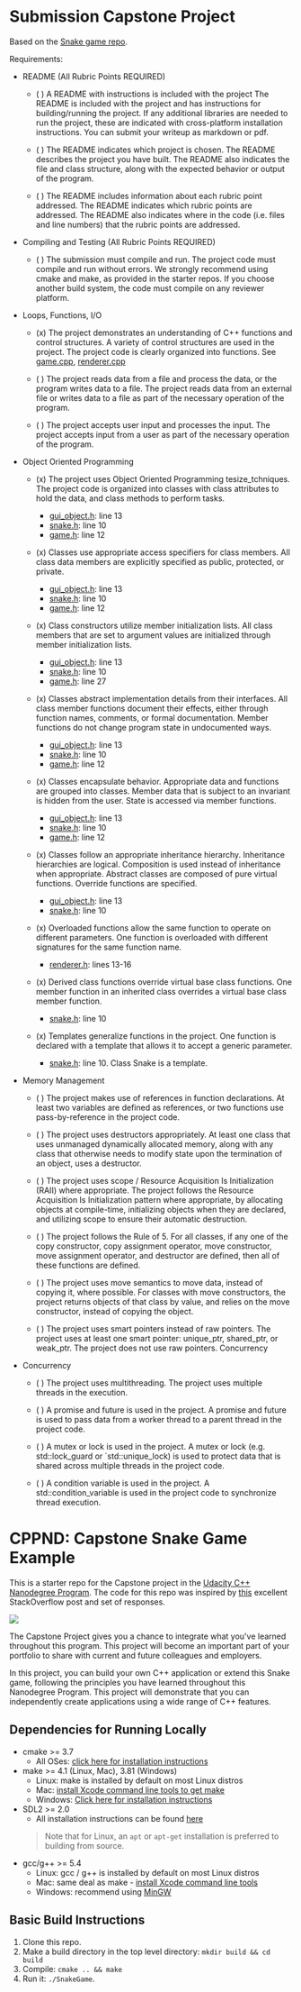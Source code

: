 # Submission Capstone Project

Based on the [Snake game repo](https://github.com/udacity/CppND-Capstone-Snake-Game).

Requirements:

* README (All Rubric Points REQUIRED)

  * ( ) A README with instructions is included with the project
    The README is included with the project and has instructions for building/running the project.
    If any additional libraries are needed to run the project, these are indicated with cross-platform installation
    instructions.
    You can submit your writeup as markdown or pdf.

  * ( ) The README indicates which project is chosen.
    The README describes the project you have built.
    The README also indicates the file and class structure, along with the expected behavior or output of the program.

  * ( ) The README includes information about each rubric point addressed.
    The README indicates which rubric points are addressed. The README also indicates where in the code (i.e. files and
    line numbers) that the rubric points are addressed.


* Compiling and Testing (All Rubric Points REQUIRED)

  * ( ) The submission must compile and run.
    The project code must compile and run without errors.
    We strongly recommend using cmake and make, as provided in the starter repos. If you choose another build system,
    the code must compile on any reviewer platform.


* Loops, Functions, I/O

  * (x) The project demonstrates an understanding of C++ functions and control structures.
    A variety of control structures are used in the project.
    The project code is clearly organized into functions.
    See [game.cpp](src/game.cpp), [renderer.cpp](src/renderer.cpp)

  * ( ) The project reads data from a file and process the data, or the program writes data to a file.
    The project reads data from an external file or writes data to a file as part of the necessary operation of the
    program.

  * ( ) The project accepts user input and processes the input.
    The project accepts input from a user as part of the necessary operation of the program.


* Object Oriented Programming

  * (x) The project uses Object Oriented Programming tesize_tchniques.
    The project code is organized into classes with class attributes to hold the data, and class methods to perform
    tasks.
    * [gui_object.h](src/gui_object.h): line 13
    * [snake.h](src/snake.h): line 10
    * [game.h](src/game.h): line 12

  * (x) Classes use appropriate access specifiers for class members.
    All class data members are explicitly specified as public, protected, or private.
    * [gui_object.h](src/gui_object.h): line 13
    * [snake.h](src/snake.h): line 10
    * [game.h](src/game.h): line 12

  * (x) Class constructors utilize member initialization lists.
    All class members that are set to argument values are initialized through member initialization lists.
    * [gui_object.h](src/gui_object.h): line 13
    * [snake.h](src/snake.h): line 10
    * [game.h](src/game.h): line 27

  * (x) Classes abstract implementation details from their interfaces.
    All class member functions document their effects, either through function names, comments, or formal documentation.
    Member functions do not change program state in undocumented ways.
    * [gui_object.h](src/gui_object.h): line 13
    * [snake.h](src/snake.h): line 10
    * [game.h](src/game.h): line 12

  * (x) Classes encapsulate behavior.
    Appropriate data and functions are grouped into classes. Member data that is subject to an invariant is hidden from
    the user. State is accessed via member functions.
    * [gui_object.h](src/gui_object.h): line 13
    * [snake.h](src/snake.h): line 10
    * [game.h](src/game.h): line 12

  * (x) Classes follow an appropriate inheritance hierarchy.
    Inheritance hierarchies are logical. Composition is used instead of inheritance when appropriate. Abstract classes
    are composed of pure virtual functions. Override functions are specified.
    * [gui_object.h](src/gui_object.h): line 13
    * [snake.h](src/snake.h): line 10

  * (x) Overloaded functions allow the same function to operate on different parameters.
    One function is overloaded with different signatures for the same function name.
    * [renderer.h](src/renderer.h): lines 13-16

  * (x) Derived class functions override virtual base class functions.
    One member function in an inherited class overrides a virtual base class member function.
    * [snake.h](src/snake.h): line 10

  * (x) Templates generalize functions in the project.
    One function is declared with a template that allows it to accept a generic parameter.
    * [snake.h](src/snake.h): line 10. Class Snake is a template.


* Memory Management

  * ( ) The project makes use of references in function declarations.
    At least two variables are defined as references, or two functions use pass-by-reference in the project code.

  * ( ) The project uses destructors appropriately.
    At least one class that uses unmanaged dynamically allocated memory, along with any class that otherwise needs to
    modify state upon the termination of an object, uses a destructor.

  * ( ) The project uses scope / Resource Acquisition Is Initialization (RAII) where appropriate.
    The project follows the Resource Acquisition Is Initialization pattern where appropriate, by allocating objects at
    compile-time, initializing objects when they are declared, and utilizing scope to ensure their automatic
    destruction.

  * ( ) The project follows the Rule of 5.
    For all classes, if any one of the copy constructor, copy assignment operator, move constructor, move assignment
    operator, and destructor are defined, then all of these functions are defined.

  * ( ) The project uses move semantics to move data, instead of copying it, where possible.
    For classes with move constructors, the project returns objects of that class by value, and relies on the move
    constructor, instead of copying the object.

  * ( ) The project uses smart pointers instead of raw pointers.
    The project uses at least one smart pointer: unique_ptr, shared_ptr, or weak_ptr. The project does not use raw
    pointers.
    Concurrency


* Concurrency

  * ( ) The project uses multithreading.
    The project uses multiple threads in the execution.

  * ( ) A promise and future is used in the project.
    A promise and future is used to pass data from a worker thread to a parent thread in the project code.

  * ( ) A mutex or lock is used in the project.
    A mutex or lock (e.g. std::lock_guard or `std::unique_lock) is used to protect data that is shared across multiple
    threads in the project code.

  * ( ) A condition variable is used in the project.
    A std::condition_variable is used in the project code to synchronize thread execution.

# CPPND: Capstone Snake Game Example

This is a starter repo for the Capstone project in
the [Udacity C++ Nanodegree Program](https://www.udacity.com/course/c-plus-plus-nanodegree--nd213). The code for this
repo was inspired by [this](https://codereview.stackexchange.com/questions/212296/snake-game-in-c-with-sdl) excellent
StackOverflow post and set of responses.

<img src="snake_game.gif"/>

The Capstone Project gives you a chance to integrate what you've learned throughout this program. This project will
become an important part of your portfolio to share with current and future colleagues and employers.

In this project, you can build your own C++ application or extend this Snake game, following the principles you have
learned throughout this Nanodegree Program. This project will demonstrate that you can independently create applications
using a wide range of C++ features.

## Dependencies for Running Locally
* cmake >= 3.7
  * All OSes: [click here for installation instructions](https://cmake.org/install/)
* make >= 4.1 (Linux, Mac), 3.81 (Windows)
  * Linux: make is installed by default on most Linux distros
  * Mac: [install Xcode command line tools to get make](https://developer.apple.com/xcode/features/)
  * Windows: [Click here for installation instructions](http://gnuwin32.sourceforge.net/packages/make.htm)
* SDL2 >= 2.0
  * All installation instructions can be found [here](https://wiki.libsdl.org/Installation)
  > Note that for Linux, an `apt` or `apt-get` installation is preferred to building from source. 
* gcc/g++ >= 5.4
  * Linux: gcc / g++ is installed by default on most Linux distros
  * Mac: same deal as make - [install Xcode command line tools](https://developer.apple.com/xcode/features/)
  * Windows: recommend using [MinGW](http://www.mingw.org/)

## Basic Build Instructions

1. Clone this repo.
2. Make a build directory in the top level directory: `mkdir build && cd build`
3. Compile: `cmake .. && make`
4. Run it: `./SnakeGame`.
